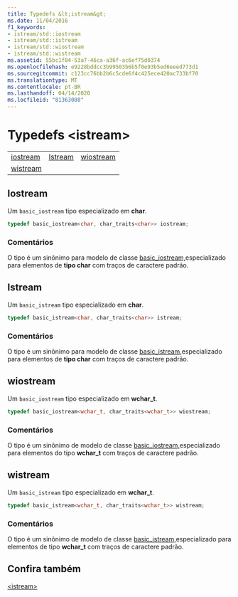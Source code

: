 ```yaml
---
title: Typedefs &lt;istream&gt;
ms.date: 11/04/2016
f1_keywords:
- istream/std::iostream
- istream/std::istream
- istream/std::wiostream
- istream/std::wistream
ms.assetid: 55bc1f84-53a7-46ca-a36f-ac6ef75d0374
ms.openlocfilehash: e9228bddcc3b99503b6b5f0e93b5ed6eeed773d1
ms.sourcegitcommit: c123cc76bb2b6c5cde6f4c425ece420ac733bf70
ms.translationtype: MT
ms.contentlocale: pt-BR
ms.lasthandoff: 04/14/2020
ms.locfileid: "81363088"
---
```

# <a name="ltistreamgt-typedefs"></a>Typedefs &lt;istream&gt;

||||
|-|-|-|
|[iostream](#iostream)|[Istream](#istream)|[wiostream](#wiostream)|
|[wistream](#wistream)|

## <a name="iostream"></a><a name="iostream"></a>Iostream

Um `basic_iostream` tipo especializado em **char**.

```cpp
typedef basic_iostream<char, char_traits<char>> iostream;
```

### <a name="remarks"></a>Comentários

O tipo é um sinônimo para modelo de classe [basic_iostream,](../standard-library/basic-iostream-class.md)especializado para elementos de **tipo char** com traços de caractere padrão.

## <a name="istream"></a><a name="istream"></a>Istream

Um `basic_istream` tipo especializado em **char**.

```cpp
typedef basic_istream<char, char_traits<char>> istream;
```

### <a name="remarks"></a>Comentários

O tipo é um sinônimo para modelo de classe [basic_istream,](../standard-library/basic-istream-class.md)especializado para elementos de **tipo char** com traços de caractere padrão.

## <a name="wiostream"></a><a name="wiostream"></a>wiostream

Um `basic_iostream` tipo especializado em **wchar_t**.

```cpp
typedef basic_iostream<wchar_t, char_traits<wchar_t>> wiostream;
```

### <a name="remarks"></a>Comentários

O tipo é um sinônimo de modelo de classe [basic_iostream,](../standard-library/basic-iostream-class.md)especializado para elementos do tipo **wchar_t** com traços de caractere padrão.

## <a name="wistream"></a><a name="wistream"></a>wistream

Um `basic_istream` tipo especializado em **wchar_t**.

```cpp
typedef basic_istream<wchar_t, char_traits<wchar_t>> wistream;
```

### <a name="remarks"></a>Comentários

O tipo é um sinônimo de modelo de classe [basic_istream,](../standard-library/basic-istream-class.md)especializado para elementos de tipo **wchar_t** com traços de caractere padrão.

## <a name="see-also"></a>Confira também

[\<istream>](../standard-library/istream.md)
